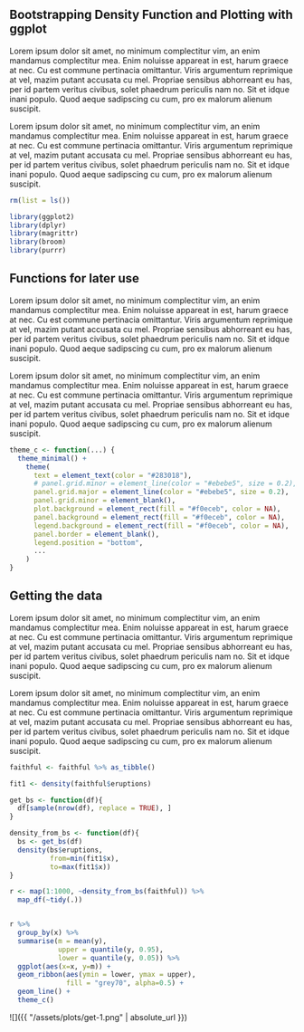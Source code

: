 Bootstrapping Density Function and Plotting with ggplot
-------------------------------------------------------

Lorem ipsum dolor sit amet, no minimum complectitur vim, an enim mandamus complectitur mea. Enim noluisse appareat in est, harum graece at nec. Cu est commune pertinacia omittantur. Viris argumentum reprimique at vel, mazim putant accusata cu mel. Propriae sensibus abhorreant eu has, per id partem veritus civibus, solet phaedrum periculis nam no. Sit et idque inani populo. Quod aeque sadipscing cu cum, pro ex malorum alienum suscipit.

Lorem ipsum dolor sit amet, no minimum complectitur vim, an enim mandamus complectitur mea. Enim noluisse appareat in est, harum graece at nec. Cu est commune pertinacia omittantur. Viris argumentum reprimique at vel, mazim putant accusata cu mel. Propriae sensibus abhorreant eu has, per id partem veritus civibus, solet phaedrum periculis nam no. Sit et idque inani populo. Quod aeque sadipscing cu cum, pro ex malorum alienum suscipit.

``` r
rm(list = ls())

library(ggplot2)
library(dplyr)
library(magrittr)
library(broom)
library(purrr)
```

Functions for later use
-----------------------

Lorem ipsum dolor sit amet, no minimum complectitur vim, an enim mandamus complectitur mea. Enim noluisse appareat in est, harum graece at nec. Cu est commune pertinacia omittantur. Viris argumentum reprimique at vel, mazim putant accusata cu mel. Propriae sensibus abhorreant eu has, per id partem veritus civibus, solet phaedrum periculis nam no. Sit et idque inani populo. Quod aeque sadipscing cu cum, pro ex malorum alienum suscipit.

Lorem ipsum dolor sit amet, no minimum complectitur vim, an enim mandamus complectitur mea. Enim noluisse appareat in est, harum graece at nec. Cu est commune pertinacia omittantur. Viris argumentum reprimique at vel, mazim putant accusata cu mel. Propriae sensibus abhorreant eu has, per id partem veritus civibus, solet phaedrum periculis nam no. Sit et idque inani populo. Quod aeque sadipscing cu cum, pro ex malorum alienum suscipit.

``` r
theme_c <- function(...) {
  theme_minimal() +
    theme(
      text = element_text(color = "#283018"),
      # panel.grid.minor = element_line(color = "#ebebe5", size = 0.2),
      panel.grid.major = element_line(color = "#ebebe5", size = 0.2),
      panel.grid.minor = element_blank(),
      plot.background = element_rect(fill = "#f0eceb", color = NA), 
      panel.background = element_rect(fill = "#f0eceb", color = NA), 
      legend.background = element_rect(fill = "#f0eceb", color = NA),
      panel.border = element_blank(),
      legend.position = "bottom",
      ...
    )
}
```

Getting the data
----------------

Lorem ipsum dolor sit amet, no minimum complectitur vim, an enim mandamus complectitur mea. Enim noluisse appareat in est, harum graece at nec. Cu est commune pertinacia omittantur. Viris argumentum reprimique at vel, mazim putant accusata cu mel. Propriae sensibus abhorreant eu has, per id partem veritus civibus, solet phaedrum periculis nam no. Sit et idque inani populo. Quod aeque sadipscing cu cum, pro ex malorum alienum suscipit.

Lorem ipsum dolor sit amet, no minimum complectitur vim, an enim mandamus complectitur mea. Enim noluisse appareat in est, harum graece at nec. Cu est commune pertinacia omittantur. Viris argumentum reprimique at vel, mazim putant accusata cu mel. Propriae sensibus abhorreant eu has, per id partem veritus civibus, solet phaedrum periculis nam no. Sit et idque inani populo. Quod aeque sadipscing cu cum, pro ex malorum alienum suscipit.

``` r
faithful <- faithful %>% as_tibble()

fit1 <- density(faithful$eruptions)

get_bs <- function(df){
  df[sample(nrow(df), replace = TRUE), ]
}

density_from_bs <- function(df){
  bs <- get_bs(df)
  density(bs$eruptions,
          from=min(fit1$x),
          to=max(fit1$x))
}

r <- map(1:1000, ~density_from_bs(faithful)) %>% 
  map_df(~tidy(.))


r %>% 
  group_by(x) %>% 
  summarise(m = mean(y),
            upper = quantile(y, 0.95),
            lower = quantile(y, 0.05)) %>% 
  ggplot(aes(x=x, y=m)) +
  geom_ribbon(aes(ymin = lower, ymax = upper),
              fill = "grey70", alpha=0.5) +
  geom_line() +
  theme_c()
```

![]({{ "/assets/plots/get-1.png" | absolute_url }})
